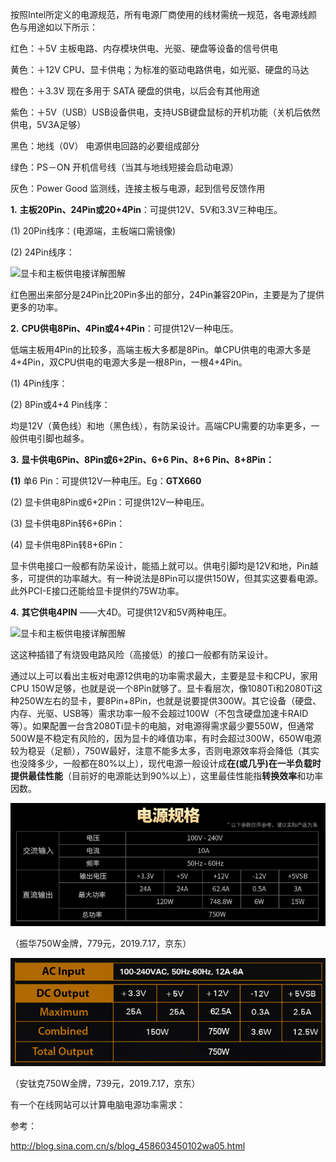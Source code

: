按照Intel所定义的电源规范，所有电源厂商使用的线材需统一规范，各电源线颜色与用途如以下所示：

红色：＋5V 主板电路、内存模块供电、光驱、硬盘等设备的信号供电

黄色：＋12V CPU、显卡供电；为标准的驱动电路供电，如光驱、硬盘的马达

橙色：＋3.3V 现在多用于 SATA 硬盘的供电，以后会有其他用途

紫色：＋5V（USB）USB设备供电，支持USB键盘鼠标的开机功能（关机后依然供电，5V3A足够）

黑色：地线（0V） 电源供电回路的必要组成部分

绿色：PS－ON 开机信号线（当其与地线短接会启动电源）

灰色：Power Good 监测线，连接主板与电源，起到信号反馈作用



**1.**     **主板20Pin、24Pin或20+4Pin**：可提供12V、5V和3.3V三种电压。

(1)   20Pin线序：(电源端，主板端口需镜像)

(2)   24Pin线序：

![显卡和主板供电接详解图解](http://s15.sinaimg.cn/mw690/001gW8FDty70kCahTR40e&690)

红色圈出来部分是24Pin比20Pin多出的部分，24Pin兼容20Pin，主要是为了提供更多的功率。



**2.**     **CPU供电8Pin、4Pin或4+4Pin**：可提供12V一种电压。

低端主板用4Pin的比较多，高端主板大多都是8Pin。单CPU供电的电源大多是4+4Pin，双CPU供电的电源大多是一根8Pin，一根4+4Pin。

(1)   4Pin线序：

(2)   8Pin或4+4 Pin线序：

均是12V（黄色线）和地（黑色线），有防呆设计。高端CPU需要的功率更多，一般供电引脚也越多。



**3.**     **显卡供电6Pin、8Pin或6+2Pin、6+6 Pin、8+6 Pin、8+8Pin：**

**(1)**  单6 Pin：可提供12V一种电压。Eg：**GTX660**

(2)   显卡供电8Pin或6+2Pin：可提供12V一种电压。

(3)   显卡供电8Pin转6+6Pin：

(4)   显卡供电8Pin转8+6Pin：

显卡供电接口一般都有防呆设计，能插上就可以。供电引脚均是12V和地，Pin越多，可提供的功率越大。有一种说法是8Pin可以提供150W，但其实这要看电源。此外PCI-E接口还能给显卡提供约75W功率。



**4.**  **其它供电4PIN** ——大4D。可提供12V和5V两种电压。

![显卡和主板供电接详解图解](http://s12.sinaimg.cn/mw690/001gW8FDty70kChinoL1b&690)

这这种插错了有烧毁电路风险（高接低）的接口一般都有防呆设计。



通过以上可以看出主板对电源12供电的功率需求最大，主要是显卡和CPU，家用CPU 150W足够，也就是说一个8Pin就够了。显卡看层次，像1080Ti和2080Ti这种250W左右的显卡，要8Pin+8Pin，也就是说要提供300W。其它设备（硬盘、内存、光驱、USB等）需求功率一般不会超过100W（不包含硬盘加速卡RAID等）。如果配置一台含2080Ti显卡的电脑，对电源得需求最少要550W，但通常500W是不稳定有风险的，因为显卡的峰值功率，有时会超过300W，650W电源较为稳妥（足额），750W最好，注意不能多太多，否则电源效率将会降低（其实也没降多少，一般都在80%以上），现代电源一般设计成**在(或几乎)在一半负载时提供最佳性能**（目前好的电源能达到90%以上），这里最佳性能指**转换效率**和功率因数。

![振华750W金牌](https://raw.githubusercontent.com/gfjiangly/knowledges/master/assets/%E6%8C%AF%E5%8D%8E750W%E9%87%91%E7%89%8C.png)

（振华750W金牌，779元，2019.7.17，京东）



![安钛克750W金牌](https://raw.githubusercontent.com/gfjiangly/knowledges/master/assets/%E5%AE%89%E9%92%9B%E5%85%8B750W%E9%87%91%E7%89%8C.png)

（安钛克750W金牌，739元，2019.7.17，京东）



有一个在线网站可以计算电脑电源功率需求：



参考：

http://blog.sina.com.cn/s/blog_458603450102wa05.html



